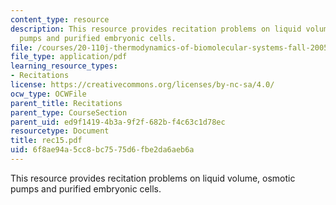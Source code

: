 ```yaml
---
content_type: resource
description: This resource provides recitation problems on liquid volume, osmotic
  pumps and purified embryonic cells.
file: /courses/20-110j-thermodynamics-of-biomolecular-systems-fall-2005/6f8ae94a5cc8bc7575d6fbe2da6aeb6a_rec15.pdf
file_type: application/pdf
learning_resource_types:
- Recitations
license: https://creativecommons.org/licenses/by-nc-sa/4.0/
ocw_type: OCWFile
parent_title: Recitations
parent_type: CourseSection
parent_uid: ed9f1419-4b3a-9f2f-682b-f4c63c1d78ec
resourcetype: Document
title: rec15.pdf
uid: 6f8ae94a-5cc8-bc75-75d6-fbe2da6aeb6a
---
```

This resource provides recitation problems on liquid volume, osmotic pumps and purified embryonic cells.